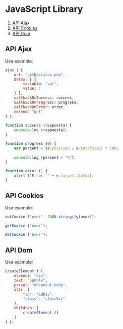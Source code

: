 # JavaScript Library

1. [API Ajax](#api-ajax)
2. [API Cookies](#api-cookies)
3. [API Dom](#api-dom)

## API Ajax

Use example:
```javascript
ajax ( { 
    url: "getDestinos.php",
    datos: [ {
        variable: "var",
        value: 1
    } ],
    callbackOnSuccess: success,
    callbackOnProgress: progress,
    callbackOnError: error,
    method: "get" 
} );
    
function success (respuesta) {
    console.log (respuesta);
}

function progress (e) {
    var percent = (e.position / e.totalSize) * 100;
    
    console.log (percent + "%");
}

function error () {
    alert ("Error: " + e.target.status);
}
```

## API Cookies

Use example:
```javascript
setCookie ("user", JSON.stringify(user));

getCookie ("user");

detCookie ("user");
```

## API Dom

Use example:
```javascript
createElement ( {
    element: "div",
    text: "Sample",
    parent: "document.body",
    attr: {
        "id": "idDiv",
        "class": "classDiv"
    },
    children: [
        createElement ()
    ]
} );
```
